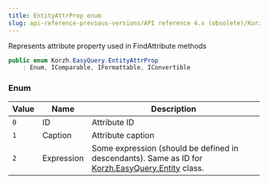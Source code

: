 ```yaml
---
title: EntityAttrProp enum
slug: api-reference-previous-versions/API reference 4.x (obsolete)/Korzh.EasyQuery namespace/entityattrprop-enum
---
```



Represents attribute property used in FindAttribute methods
```csharp
public enum Korzh.EasyQuery.EntityAttrProp
    : Enum, IComparable, IFormattable, IConvertible

```

### Enum

| Value | Name | Description | 
| --- | --- | --- | 
| `0` | ID | Attribute ID | 
| `1` | Caption | Attribute caption | 
| `2` | Expression | Some expression (should be defined in descendants). Same as ID for [Korzh.EasyQuery.Entity](/api-reference-4x/korzh-easyquery-namespace/entity-class) class. |
